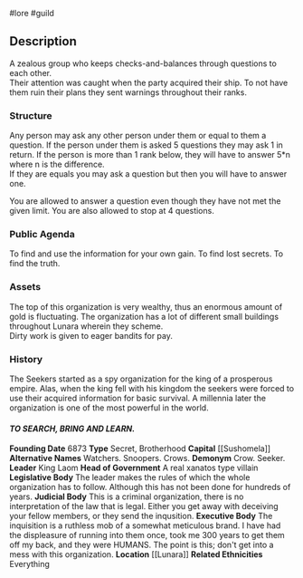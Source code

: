 #lore #guild 
## Description
A zealous group who keeps checks-and-balances through questions to each other.  
 Their attention was caught when the party acquired their ship. To not have them ruin their plans they sent warnings throughout their ranks.  

### Structure
Any person may ask any other person under them or equal to them a question. If the person under them is asked 5 questions they may ask 1 in return. If the person is more than 1 rank below, they will have to answer 5*n where n is the difference.  
If they are equals you may ask a question but then you will have to answer one.  
  
You are allowed to answer a question even though they have not met the given limit. You are also allowed to stop at 4 questions.

### Public Agenda
To find and use the information for your own gain. To find lost secrets. To find the truth.

### Assets
The top of this organization is very wealthy, thus an enormous amount of gold is fluctuating. The organization has a lot of different small buildings throughout Lunara wherein they scheme.   
Dirty work is given to eager bandits for pay.

### History
The Seekers started as a spy organization for the king of a prosperous empire. Alas, when the king fell with his kingdom the seekers were forced to use their acquired information for basic survival. A millennia later the organization is one of the most powerful in the world.

#### _TO SEARCH, BRING AND LEARN._
**Founding Date**
6873
**Type**
Secret, Brotherhood
**Capital**
[[Sushomela]]
**Alternative Names**
Watchers. Snoopers. Crows.
**Demonym**
Crow. Seeker.
**Leader**
King Laom
**Head of Government**
A real xanatos type villain
**Legislative Body**
The leader makes the rules of which the whole organization has to follow. Although this has not been done for hundreds of years.
**Judicial Body**
This is a criminal organization, there is no interpretation of the law that is legal. Either you get away with deceiving your fellow members, or they send the inqusition.
**Executive Body**
The inquisition is a ruthless mob of a somewhat meticulous brand. I have had the displeasure of running into them once, took me 300 years to get them off my back, and they were HUMANS. The point is this; don't get into a mess with this organization.
**Location**
[[Lunara]]
**Related Ethnicities**
Everything